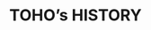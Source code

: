 ---
title: 'TOHO’s HISTORY'
photo: '/images/photoHistory.jpg'
logo: '/images/newExperience.png'
textup: '桐朋祭七十周年と生徒会の喜寿を記念して、桐朋と桐朋生徒会の歴史を振り返る展示を行います。秘蔵資料満載の本展示にぜひお越しください。'
building: '高校教室棟'
floor: '1' 
location: '多目的ラウンジ'
categoly: '2'
---